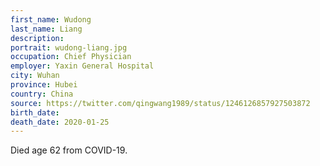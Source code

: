 ```yaml
---
first_name: Wudong
last_name: Liang
description: 
portrait: wudong-liang.jpg
occupation: Chief Physician
employer: Yaxin General Hospital
city: Wuhan
province: Hubei
country: China
source: https://twitter.com/qingwang1989/status/1246126857927503872
birth_date: 
death_date: 2020-01-25
---
```


Died age 62 from COVID-19.